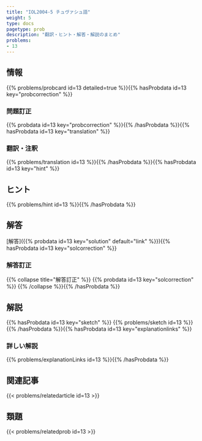 ```yaml
---
title: "IOL2004-5 チュヴァシュ語"
weight: 5
type: docs
pagetype: prob
description: "翻訳・ヒント・解答・解説のまとめ"
problems: 
- 13
---
```


## 情報

{{% problems/probcard id=13 detailed=true %}}{{% hasProbdata id=13 key="probcorrection" %}}

### 問題訂正

{{% probdata id=13 key="probcorrection" %}}{{% /hasProbdata %}}{{% hasProbdata id=13 key="translation" %}}

### 翻訳・注釈

{{% problems/translation id=13 %}}{{% /hasProbdata %}}{{% hasProbdata id=13 key="hint" %}}

## ヒント

{{% problems/hint id=13 %}}{{% /hasProbdata %}}

## 解答

[解答]({{% probdata id=13 key="solution" default="link" %}}){{% hasProbdata id=13 key="solcorrection" %}}

### 解答訂正

{{% collapse title="解答訂正" %}}
{{% probdata id=13 key="solcorrection" %}}
{{% /collapse %}}{{% /hasProbdata %}}

## 解説

{{% hasProbdata id=13 key="sketch" %}}
{{% problems/sketch id=13 %}}
{{% /hasProbdata %}}{{% hasProbdata id=13 key="explanationlinks" %}}

### 詳しい解説

{{% problems/explanationLinks id=13 %}}{{% /hasProbdata %}}

## 関連記事

{{< problems/relatedarticle id=13 >}}

## 類題

{{< problems/relatedprob id=13 >}}
